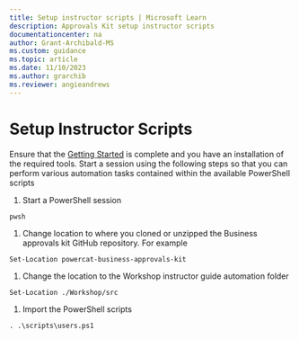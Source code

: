 ```yaml
---
title: Setup instructor scripts | Microsoft Learn
description: Approvals Kit setup instructor scripts
documentationcenter: na
author: Grant-Archibald-MS
ms.custom: guidance
ms.topic: article
ms.date: 11/10/2023
ms.author: grarchib
ms.reviewer: angieandrews
---
```


# Setup Instructor Scripts

Ensure that the [Getting Started](./getting-started.md) is complete and you have an installation of the required tools. Start a session using the following steps so that you can perform various automation tasks contained within the available PowerShell scripts

1. Start a PowerShell session

```bash
pwsh
```

1. Change location to where you cloned or unzipped the Business approvals kit GitHub repository. For example

```pwsh
Set-Location powercat-business-approvals-kit
```

1. Change the location to the Workshop instructor guide automation folder

```pwsh
Set-Location ./Workshop/src
```

1. Import the PowerShell scripts

```pwsh
. .\scripts\users.ps1
```
